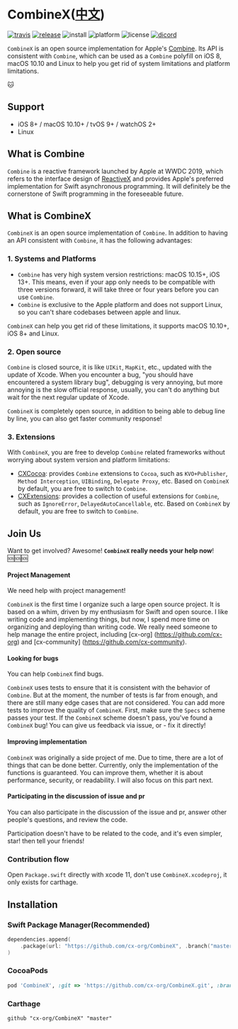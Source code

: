 # CombineX([中文](README.zh_cn.md))

[![travis](https://img.shields.io/travis/cx-org/CombineX.svg)](https://travis-ci.org/cx-org/CombineX)
[![release](https://img.shields.io/github/release-pre/cx-org/combinex)](https://github.com/cx-org/CombineX/releases)
![install](https://img.shields.io/badge/install-spm%20%7C%20cocoapods%20%7C%20carthage-ff69b4)
![platform](https://img.shields.io/badge/platform-ios%20%7C%20macos%20%7C%20watchos%20%7C%20tvos%20%7C%20linux-lightgrey)
![license](https://img.shields.io/github/license/cx-org/combinex?color=black)
[![dicord](https://img.shields.io/badge/chat-discord-9cf)](https://discord.gg/9vzqgZx)

`CombineX` is an open source implementation for Apple's [Combine](https://developer.apple.com/documentation/combine). Its API is consistent with `Combine`, which can be used as a `Combine` polyfill on iOS 8, macOS 10.10 and Linux to help you get rid of system limitations and platform limitations.

🐱

## Support

- iOS 8+ / macOS 10.10+ / tvOS 9+ / watchOS 2+
- Linux

## What is Combine

`Combine` is a reactive framework launched by Apple at WWDC 2019, which refers to the interface design of [ReactiveX](http://reactivex.io/) and provides Apple's preferred implementation for Swift asynchronous programming. It will definitely be the cornerstone of Swift programming in the foreseeable future.

## What is CombineX

`CombineX` is an open source implementation of `Combine`. In addition to having an API consistent with `Combine`, it has the following advantages:

### 1. Systems and Platforms

- `Combine` has very high system version restrictions: macOS 10.15+, iOS 13+. This means, even if your app only needs to be compatible with three versions forward, it will take three or four years before you can use `Combine`. 
- `Combine` is exclusive to the Apple platform and does not support Linux, so you can't share codebases between apple and linux.

`CombineX` can help you get rid of these limitations, it supports macOS 10.10+, iOS 8+ and Linux.

### 2. Open source

`Combine` is closed source, it is like `UIKit`, `MapKit`, etc., updated with the update of Xcode. When you encounter a bug, "you should have encountered a system library bug", debugging is very annoying, but more annoying is the slow official response, usually, you can't do anything but wait for the next regular update of Xcode.

`CombineX` is completely open source, in addition to being able to debug line by line, you can also get faster community response!

### 3. Extensions

With `CombineX`, you are free to develop `Combine` related frameworks without worrying about system version and platform limitations:

- [CXCocoa](https://github.com/cx-org/CXCocoa): provides `Combine` extensions to `Cocoa`, such as `KVO+Publisher`, `Method Interception`, `UIBinding`, `Delegate Proxy`, etc. Based on `CombineX` by default, you are free to switch to `Combine`.
- [CXExtensions](https://github.com/cx-org/CXExtensions): provides a collection of useful extensions for `Combine`, such as `IgnoreError`, `DelayedAutoCancellable`, etc. Based on `CombineX` by default, you are free to switch to `Combine`.

## Join Us

Want to get involved? Awesome! **`CombineX` really needs your help now**! 🆘🆘🆘

#### Project Management

We need help with project management!

`CombineX` is the first time I organize such a large open source project. It is based on a whim, driven by my enthusiasm for Swift and open source. I like writing code and implementing things, but now, I spend more time on organizing and deploying than writing code. We really need someone to help manage the entire project, including [cx-org] (https://github.com/cx-org) and [cx-community] (https://github.com/cx-community).

#### Looking for bugs

You can help `CombineX` find bugs.

`CombineX` uses tests to ensure that it is consistent with the behavior of `Combine`. But at the moment, the number of tests is far from enough, and there are still many edge cases that are not considered. You can add more tests to improve the quality of `CombineX`. First, make sure the `Specs` scheme passes your test. If the `CombineX` scheme doesn't pass, you've found a `CombineX` bug! You can give us feedback via issue, or - fix it directly!

#### Improving implementation

`CombineX` was originally a side project of me. Due to time, there are a lot of things that can be done better. Currently, only the implementation of the functions is guaranteed. You can improve them, whether it is about performance, security, or readability. I will also focus on this part next.

#### Participating in the discussion of issue and pr

You can also participate in the discussion of the issue and pr, answer other people's questions, and review the code.

Participation doesn't have to be related to the code, and it's even simpler, star! then tell your friends!

### Contribution flow

Open `Package.swift` directly with xcode 11, don't use `CombineX.xcodeproj`, it only exists for carthage.

## Installation

### Swift Package Manager(Recommended)

```swift
dependencies.append(
    .package(url: "https://github.com/cx-org/CombineX", .branch("master"))
)
```

### CocoaPods

```ruby
pod 'CombineX', :git => 'https://github.com/cx-org/CombineX.git', :branch => 'master'
```

### Carthage

```carthage
github "cx-org/CombineX" "master"
```
